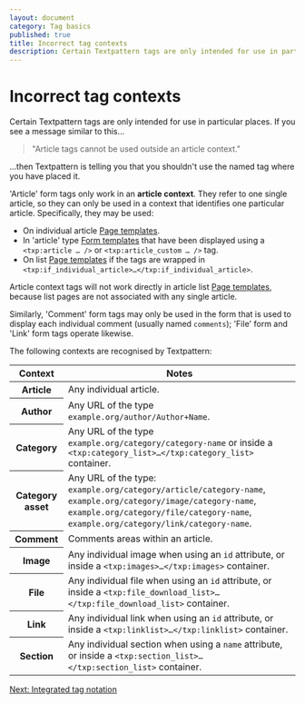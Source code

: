 ```yaml
---
layout: document
category: Tag basics
published: true
title: Incorrect tag contexts
description: Certain Textpattern tags are only intended for use in particular places.
---
```


# Incorrect tag contexts

Certain Textpattern tags are only intended for use in particular places. If you see a message similar to this…

> "Article tags cannot be used outside an article context."

…then Textpattern is telling you that you shouldn't use the named tag where you have placed it.

'Article' form tags only work in an **article context**. They refer to one single article, so they can only be used in a context that identifies one particular article. Specifically, they may be used:

* On individual article [Page templates](/themes/page-templates-explained).
* In 'article' type [Form templates](/themes/form-templates-explained) that have been displayed using a `<txp:article … />` or `<txp:article_custom … />` tag.
* On list [Page templates](/themes/page-templates-explained) if the tags are wrapped in `<txp:if_individual_article>…</txp:if_individual_article>`.

Article context tags will not work directly in article list [Page templates](/themes/page-templates-explained), because list pages are not associated with any single article.

Similarly, 'Comment' form tags may only be used in the form that is used to display each individual comment (usually named `comments`); 'File' form and 'Link' form tags operate likewise.

The following contexts are recognised by Textpattern:

<div class="tabular-data" itemscope itemtype="https://schema.org/Table">
    <table>
        <thead>
            <tr>
                <th class="t25" scope="col">Context</th>
                <th scope="col">Notes</th>
            </tr>
        </thead>
        <tbody>
            <tr>
                <th scope="row">Article</th>
                <td>Any individual article.</td>
            </tr>
            <tr>
                <th scope="row">Author</th>
                <td>Any URL of the type <code>example.org/author/Author+Name</code>.</td>
            </tr>
            <tr>
                <th scope="row">Category</th>
                <td>Any URL of the type <code>example.org/category/category-name</code> or inside a <code>&lt;txp:category_list&gt;…&lt;/txp:category_list&gt;</code> container.</td>
            </tr>
            <tr>
                <th scope="row">Category asset</th>
                <td>Any URL of the type: <code>example.org/category/article/category-name</code>, <code>example.org/category/image/category-name</code>, <code>example.org/category/file/category-name</code>, <code>example.org/category/link/category-name</code>.</td>
            </tr>
            <tr>
                <th scope="row">Comment</th>
                <td>Comments areas within an article.</td>
            </tr>
            <tr>
                <th scope="row">Image</th>
                <td>Any individual image when using an <code>id</code> attribute, or inside a <code>&lt;txp:images&gt;…&lt;/txp:images&gt;</code> container.</td>
            </tr>
            <tr>
                <th scope="row">File</th>
                <td>Any individual file when using an <code>id</code> attribute, or inside a <code>&lt;txp:file_download_list&gt;…&lt;/txp:file_download_list&gt;</code> container.</td>
            </tr>
            <tr>
                <th scope="row">Link</th>
                <td>Any individual link when using an <code>id</code> attribute, or inside a <code>&lt;txp:linklist&gt;…&lt;/txp:linklist&gt;</code> container.</td>
            </tr>
            <tr>
                <th scope="row">Section</th>
                <td>Any individual section when using a <code>name</code> attribute, or inside a <code>&lt;txp:section_list&gt;…&lt;/txp:section_list&gt;</code> container.</td>
            </tr>
        </tbody>
    </table>
</div>

[Next: Integrated tag notation](integrated-tag-notation)
